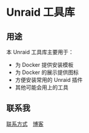 # Unraid 工具库
## 用途
本 Unraid 工具库主要用于：
- 为 Docker 提供安装模板
- 为 Docker 的展示提供图标
- 方便安装常用的 Unraid 插件
- 其他可能会用上的工具
## 联系我
[联系方式](https://www.jackiewu.top/about "联系方式")&emsp;[博客](https://www.jackiewu.top "博客地址")&emsp;